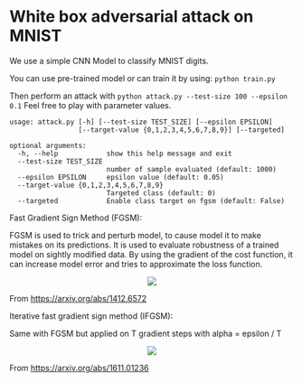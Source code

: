 # White box adversarial attack on MNIST

We use a simple CNN Model to classify MNIST digits.

You can use pre-trained model or can train it by using:
``
python train.py
``


Then perform an attack with
``
python attack.py --test-size 100 --epsilon 0.1
``
Feel free to play with parameter values.

````shell script
usage: attack.py [-h] [--test-size TEST_SIZE] [--epsilon EPSILON]
                 [--target-value {0,1,2,3,4,5,6,7,8,9}] [--targeted]

optional arguments:
  -h, --help            show this help message and exit
  --test-size TEST_SIZE
                        number of sample evaluated (default: 1000)
  --epsilon EPSILON     epsilon value (default: 0.05)
  --target-value {0,1,2,3,4,5,6,7,8,9}
                        Targeted class (default: 0)
  --targeted            Enable class target on fgsm (default: False)

````





Fast Gradient Sign Method (FGSM):

FGSM is used  to trick and perturb model, to cause model it to make mistakes on its predictions.
It is used to evaluate robustness of a trained model on sightly modified data.
By using the gradient of the cost function, it can increase model error and tries to approximate the loss function.

<p align="center">
  <img src="https://latex.codecogs.com/gif.latex?%5Clarge%20%7Bx%7D%20&plus;%20%5Coperatorname%7B%5Cepsilon%20sign%7D%5Cleft%28%5Cnabla_%7Bx%7D%20J%28%5Cboldsymbol%7B%5Ctheta%7D%2C%20%5Cboldsymbol%7Bx%7D%2C%20y%29%5Cright%29" />
</p>

From https://arxiv.org/abs/1412.6572

Iterative fast gradient sign method (IFGSM):

Same with FGSM but applied on T gradient steps with alpha = epsilon / T

<p align="center">
  <img src="https://latex.codecogs.com/gif.latex?%5Clarge%20%5Cboldsymbol%7Bx%7D_%7B0%7D%5E%7Ba%20d%20v%7D%3D%5Cboldsymbol%7Bx%7D%2C%20%5Cquad%20%5Cboldsymbol%7Bx%7D_%7BN&plus;1%7D%5E%7Ba%20d%20v%7D%3D%5Coperatorname%7BClip%7D_%7BX%2C%20%5Cboldsymbol%7Bk%7D%7D%5Cleft%5C%7B%5Cboldsymbol%7Bx%7D_%7BN%7D%5E%7Ba%20d%20v%7D&plus;%5Calpha%20%5Coperatorname%7Bsign%7D%5Cleft%28%5Cnabla_%7BX%7D%20J%5Cleft%28%5Cboldsymbol%7Bx%7D_%7BN%7D%5E%7Ba%20d%20v%7D%2C%20y_%7Bt%20r%20u%20e%7D%5Cright%29%5Cright%29%5Cright%5C%7D"/>
</p>

From https://arxiv.org/abs/1611.01236
